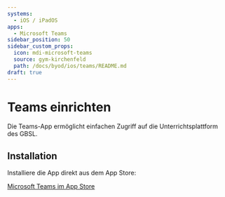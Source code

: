 ```yaml
---
systems:
  - iOS / iPadOS
apps:
  - Microsoft Teams
sidebar_position: 50
sidebar_custom_props:
  icon: mdi-microsoft-teams
  source: gym-kirchenfeld
  path: /docs/byod/ios/teams/README.md
draft: true
---
```


# Teams einrichten



Die Teams-App ermöglicht einfachen Zugriff auf die Unterrichtsplattform des GBSL.

## Installation

Installiere die App direkt aus dem App Store:

[Microsoft Teams im App Store](https://apps.apple.com/us/app/microsoft-teams/id1113153706)
